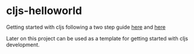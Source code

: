 # cljs-helloworld

Getting started with cljs following a two step guide
[here](http://www.mase.io/code/clojure/node/2015/01/24/getting-started-with-clojurecript-and-node/)
and
[here](http://www.mase.io/code/clojure/node/2015/01/25/clojurescript-and-node-part-2-express/)

Later on this project can be used as a template for getting started with
cljs development.
